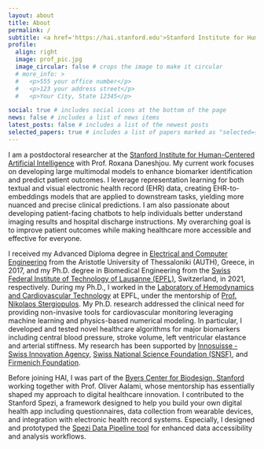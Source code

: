 ```yaml
---
layout: about
title: About
permalink: /
subtitle: <a href='https://hai.stanford.edu'>Stanford Institute for Human-Centered AI, Palo Alto, CA</a>
profile:
  align: right
  image: prof_pic.jpg
  image_circular: false # crops the image to make it circular
  # more_info: >
  #   <p>555 your office number</p>
  #   <p>123 your address street</p>
  #   <p>Your City, State 12345</p>

social: true # includes social icons at the bottom of the page
news: false # includes a list of news items
latest_posts: false # includes a list of the newest posts
selected_papers: true # includes a list of papers marked as "selected={true}"
---
```


I am a postdoctoral researcher at the [Stanford Institute for Human-Centered Artificial Intelligence](https://hai.stanford.edu/about) with Prof. Roxana Daneshjou. My current work focuses on developing large multimodal models to enhance biomarker identification and predict patient outcomes. I leverage representation learning for both textual and visual electronic health record (EHR) data, creating EHR-to-embeddings models that are applied to downstream tasks, yielding more nuanced and precise clinical predictions. I am also passionate about developing patient-facing chatbots to help individuals better understand imaging results and hospital discharge instructions. My overarching goal is to improve patient outcomes while making healthcare more accessible and effective for everyone.

I received my Advanced Diploma degree in [Electrical and Computer Engineering](https://ece.auth.gr/en/home/) from the Aristotle University of Thessaloniki (AUTH), Greece, in 2017, and my Ph.D. degree in Biomedical Engineering from the [Swiss Federal Institute of Technology of Lausanne (EPFL)](https://www.epfl.ch/en/), Switzerland, in 2021, respectively. During my Ph.D., I worked in the [Laboratory of Hemodynamics and Cardiovascular Technology](https://www.epfl.ch/labs/lhtc/) at EPFL, under the mentorship of [Prof. Nikolaos Stergiopulos](https://scholar.google.com/citations?user=WTB0v3YAAAAJ&hl=en). My Ph.D. research addressed the clinical need for providing non-invasive tools for cardiovascular monitoring leveraging machine learning and physics-based numerical modeling. In particular, I developed and tested novel healthcare algorithms for major biomarkers including central blood pressure, stroke volume, left ventricular elastance and arterial stiffness. My research has been supported by [Innosuisse - Swiss Innovation Agency](https://www.innosuisse.ch/inno/en/home.html), [Swiss National Science Foundation (SNSF)](https://www.snf.ch), and [Firmenich Foundation](https://www.firmenich.com).

Before joining HAI, I was part of the [Byers Center for Biodesign, Stanford](https://biodesign.stanford.edu) working together with Prof. Oliver Aalami, whose mentorship has essentially shaped my approach to digital healthcare innovation. I contributed to the Stanford Spezi, a framework designed to help you build your own digital health app including questionnaires, data collection from wearable devices, and integration with electronic health record systems. Especially, I designed and prototyped the [Spezi Data Pipeline tool](https://github.com/StanfordSpezi/SpeziDataPipelineTemplate) for enhanced data accessibility and analysis workflows. 


<!-- Additionally, my work involved activities for various digital health research projects, including the exploration of the clinical utility of smartwatches for arrhythmia detection in children and collaboration with major pharma companies to integrate physical activity data for personalized care strategies. -->

<!-- My research interests include health algorithms, digital biomarkers, machine learning, non-invasive monitoring, and physiological ageing. I am an active member of the wider academic communities, including IEEE, the Artery Society, and the European Network for Research in Vascular Ageing. -->

<!-- My work has resulted in over 30 scientific publications, patents, and several projects such as iFLOW, a non-invasive method for estimating stroke volume; CardioML, a machine learning pipeline for predicting aortic hemodynamics; and ELASTICITYDB, a synthetic dataset for cardiovascular analysis.  -->
